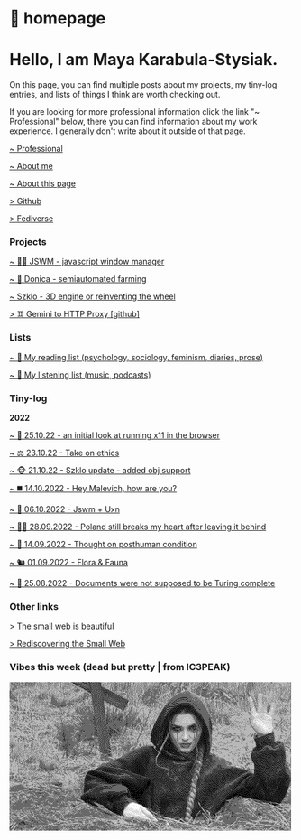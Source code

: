 # 🍁 homepage

# Hello, I am Maya Karabula-Stysiak.

On this page, you can find multiple posts about my projects, my tiny-log entries, and lists of things I think are worth checking out.

If you are looking for more professional information click the link "~ Professional" below, there you can find information about my work experience. I generally don't write about it outside of that page.

[~ Professional](professional.html)

[~ About me](about-me.html)

[~ About this page](about-this-page.html)

[> Github](https://github.com/mayakarabula)

[> Fediverse](https://kolektiva.social/@mayaks)

### Projects

[~ 👩‍💻 JSWM - javascript window manager](jswm-javascript-window-manager.html)

[~ 🌱 Donica - semiautomated farming](donica-semiautomated-farming.html)

[~ Szklo - 3D engine or reinventing the wheel](szklo-3d-engine.html)

[> ♊️ Gemini to HTTP Proxy [github]](https://github.com/mayakarabula/gemini-proxy)

### Lists

[~ 📖 My reading list (psychology, sociology, feminism, diaries, prose)](reading-list.html)

[~ 🎹 My listening list (music, podcasts)](listening-list.html)

### Tiny-log

**2022**

[~ 👀 25.10.22 - an initial look at running x11 in the browser](jswm-xpra.html)

[~ ⚖️ 23.10.22 - Take on ethics](take-on-ethics.html)

[~ 🐵 21.10.22 - Szklo update - added obj support](szklo-obj.html)

[~ ◼️ 14.10.2022 - Hey Malevich, how are you?](malevich.html)

[~ 🐰 06.10.2022 - Jswm + Uxn](jswm-uxn.html)

[~ 🏳️‍⚧️ 28.09.2022 - Poland still breaks my heart after leaving it behind](poland-still-breaks-my-heart.html)

[~ 🤖 14.09.2022 - Thought on posthuman condition](posthuman-condition.html)

[~ 🐿 01.09.2022 - Flora & Fauna](flora-fauna.html)

[~ 💛 25.08.2022 - Documents were not supposed to be Turing complete](documents-were-not-supposed-to-be.html)

### Other links

[> The small web is beautiful](https://benhoyt.com/writings/the-small-web-is-beautiful/)

[> Rediscovering the Small Web](https://neustadt.fr/essays/the-small-web/)

### Vibes this week (dead but pretty | from IC3PEAK)

![vibes dead but pretty](images/dead.png)
